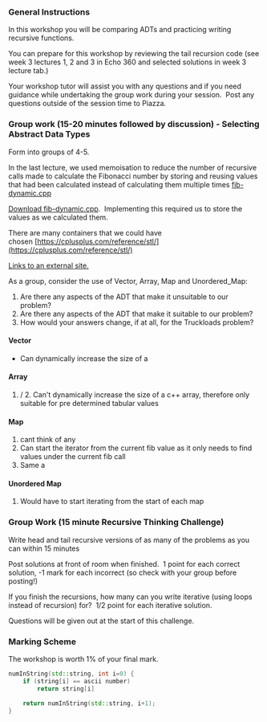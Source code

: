 ### General Instructions

In this workshop you will be comparing ADTs and practicing writing recursive functions.

You can prepare for this workshop by reviewing the tail recursion code (see week 3 lectures 1, 2 and 3 in Echo 360 and selected solutions in week 3 lecture tab.) [](https://myuni.adelaide.edu.au/courses/85254/files/12528302?wrap=1 "workshop1.cpp")

Your workshop tutor will assist you with any questions and if you need guidance while undertaking the group work during your session.  Post any questions outside of the session time to Piazza.

### Group work (15-20 minutes followed by discussion) - Selecting Abstract Data Types

Form into groups of 4-5.

In the last lecture, we used memoisation to reduce the number of recursive calls made to calculate the Fibonacci number by storing and reusing values that had been calculated instead of calculating them multiple times [fib-dynamic.cpp](https://myuni.adelaide.edu.au/courses/85254/files/12645843?wrap=1 "fib-dynamic.cpp")[](https://myuni.adelaide.edu.au/courses/85254/files/12645843/download?download_frd=1)

[Download fib-dynamic.cpp](https://myuni.adelaide.edu.au/courses/85254/files/12645843/download?download_frd=1).  Implementing this required us to store the values as we calculated them.

There are many containers that we could have chosen [https://cplusplus.com/reference/stl/](https://cplusplus.com/reference/stl/)

[Links to an external site.](https://cplusplus.com/reference/stl/)

As a group, consider the use of Vector, Array, Map and Unordered_Map:

1.  Are there any aspects of the ADT that make it unsuitable to our problem?
3.  Are there any aspects of the ADT that make it suitable to our problem?
4.  How would your answers change, if at all, for the Truckloads problem?

#### Vector
- Can dynamically increase the size of a 
#### Array
1. / 2. Can't dynamically increase the size of a c++ array, therefore only suitable for pre determined tabular values

#### Map
1. cant think of any
2. Can start the iterator from the current fib value as it only needs to find values under the current fib call
3. Same a

#### Unordered Map
1. Would have to start iterating from the start of each map


### Group Work (15 minute Recursive Thinking Challenge)

Write head and tail recursive versions of as many of the problems as you can within 15 minutes

Post solutions at front of room when finished.  1 point for each correct solution, -1 mark for each incorrect (so check with your group before posting!)

If you finish the recursions, how many can you write iterative (using loops instead of recursion) for?  1/2 point for each iterative solution.

Questions will be given out at the start of this challenge.

### Marking Scheme

The workshop is worth 1% of your final mark.


```cpp
numInString(std::string, int i=0) {
	if (string[i] == ascii number)
		return string[i]

	return numInString(std::string, i+1);
}
```

